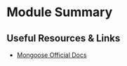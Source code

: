 # Module Summary

## Useful Resources & Links

- [Mongoose Official Docs](https://mongoosejs.com/docs/)
